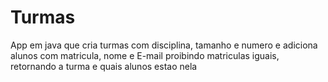 # Turmas

App em java que cria turmas com disciplina, tamanho e numero e adiciona alunos com matricula, nome e E-mail
proibindo matriculas iguais, retornando a turma e quais alunos estao nela
